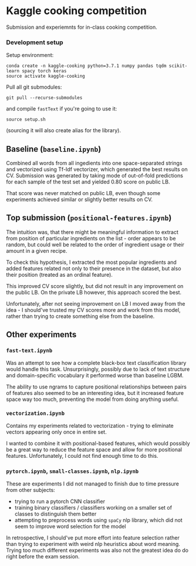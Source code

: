 # Kaggle cooking competition
Submission and experiemnts for in-class cooking competition.

### Development setup
Setup environment:
```
conda create -n kaggle-cooking python=3.7.1 numpy pandas tqdm scikit-learn spacy torch keras
source activate kaggle-cooking
```
Pull all git submodules:
```
git pull --recurse-submodules
```
and compile `fastText` if you're going to use it:
```
source setup.sh
```
(sourcing it will also create alias for the library).

## Baseline (`baseline.ipynb`)
Combined all words from all ingedients into one space-separated strings and vectorized using Tf-Idf vectorizer,
which generated the best results on CV. Submission was generated by taking mode of out-of-fold 
predictions for each sample of the test set and yielded 0.80 score on public LB.

That score was never matched on public LB, even though some experiments achieved similar or slightly 
better results on CV.


## Top submission (`positional-features.ipynb`)
The intuition was, that there might be meaningful information to extract from position of particular
ingredients on the list - order appears to be random, but could well be related to the order of ingredient
usage or their amount in a given recipe.

To check this hypothesis, I extracted the most popular ingredients and added features related not only to their 
presence in the dataset, but also their position (treated as an ordinal feature).

This improved CV score slightly, but did not result in any improvement on the public LB. 
On the private LB however, this approach scored the best. 

Unfortunately, after not seeing improvement on LB I moved away from the idea - I should've trusted my CV scores 
more and work from this model, rather than trying to create something else from the baseline.


## Other experiments

### `fast-text.ipynb`
Was an attempt to see how a complete black-box text classification library would handle this task.
Unsurprisingly, possibly due to lack of text structure and domain-specific vocabulary it performed
worse than baseline LGBM. 

The ability to use ngrams to capture positional relationships between pairs of features also 
seemed to be an interesting idea, but it increased feature space way too much, preventing 
the model from doing anything useful.

### `vectorization.ipynb`
Contains my experiments related to vectorization - trying to eliminate vectors appearing only once in entire set. 

I wanted to combine it with positional-based features, which would possibly be a great way to reduce 
the feature space and allow for more positional features. Unfortunately, I could not find enough time to do this.

### `pytorch.ipynb`, `small-classes.ipynb`, `nlp.ipynb`
These are experiments I did not managed to finish due to time pressure from other subjects:
- trying to run a pytorch CNN classifier
- training binary classifiers / classifiers working on a smaller set of classes to distinguish them better
- attempting to preprocess words using `spaCy` nlp library, 
  which did not seem to improve word selection for the model

In retrospective, I should've put more effort into feature selection rather than 
trying to experiment with weird nlp heuristics about word meaning. Trying too much different experiments was also not the greatest idea do do right before the exam session.
